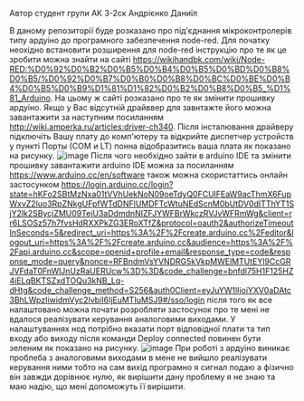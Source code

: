 Автор студент групи АК 3-2ск Андрієнко Даниїл 

В даному репозиторії буде розказано про під'єднання мікроконтролерів типу ардуіно до програмного забезпечення node-red.
Для початку неохідно встановити розширення для node-red інструкцію про те як це зробити можна знайти на сайті https://wikihandbk.com/wiki/Node-RED:%D0%92%D0%B2%D0%B5%D0%B4%D0%B5%D0%BD%D0%B8%D0%B5/%D0%92%D0%B7%D0%B0%D0%B8%D0%BC%D0%BE%D0%B4%D0%B5%D0%B9%D1%81%D1%82%D0%B2%D0%B8%D0%B5_%D1%81_Arduino.
На цьому ж сайті розказано про те як змінити прошивку ардуіно. Якщо у Вас відсутній драйввер для завнтажте його можна завантажити за наступним посиланням http://wiki.amperka.ru/articles:driver-ch340. 
Після інсталювання драйверу підключіть Вашу плату до комп'ютеру та відкрийте диспетчер устройств у пункті Порты (СОМ и LT) понна відобразитись ваша плата як показано на рисунку. 
![image](https://user-images.githubusercontent.com/68506045/154534261-07a6d666-0904-4e37-a19f-7c753851f110.png)
Після чого необхідно зайти в arduino IDE та змінити прошивку завантажити arduino IDE можна за посиланням https://www.arduino.cc/en/software також можна скористаттись онлайн застосунком https://login.arduino.cc/login?state=hKFo2SBtMzNxa01tVVhUekNoN09oeTdyQ0FCUlFEaW9acThmX6FupWxvZ2luo3RpZNkgUFpfWTdDNFlUMDFTcWtuNEdScnM0bUtDV0dITThYT1SjY2lk2SBycjZMU09TejU3aDdmdnNIZFJYWFBrWkczRVJvWFRmWg&client=rr6LSOSz57h7fvsHdRXXPkZG3ERoXTfZ&protocol=oauth2&authorizeTimeoutInSeconds=5&redirect_uri=https%3A%2F%2Fcreate.arduino.cc%2Feditor&logout_uri=https%3A%2F%2Fcreate.arduino.cc&audience=https%3A%2F%2Fapi.arduino.cc&scope=openid+profile+email&response_type=code&response_mode=query&nonce=RFBndmVsYVNDRG5kVkpMWElMTUtEYl9CcGRJVFdaT0FnWlJnUzRaUERUcw%3D%3D&code_challenge=bnfdl75H1F125HZ4iELqBKTSZxdTOQu3kNB_Lq-dHtg&code_challenge_method=S256&auth0Client=eyJuYW1lIjoiYXV0aDAtc3BhLWpzIiwidmVyc2lvbiI6IjEuMTIuMSJ9#/sso/login після того як все налаштовано можна почати розробляти застосунок про те мені не вдалося реалізувати керування аналоговими виходами. У налаштуваннях нод потрібно вказати порт відповідної плати та тип входу або виходу після команди Deploy connected повинен бути зеленим як показано на рисунку. 
![image](https://user-images.githubusercontent.com/68506045/154535669-5ce07f8f-c2b4-4c1f-ba52-721dd813aadb.png)
 При роботі з ардуіно виникає проблеба з аналоговими виходами в мене не вийшло реалізувати керування ними тобто на сам вихід програмно я сигнал подаю а фізично він завжди дорівнює нулю, як вирішити дану проблему я не знаю та маю надію, що мені допоможуть її вирішити.

